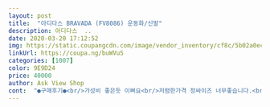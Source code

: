 ```yaml
---
layout: post 
title:  "아디다스 BRAVADA (FV8086) 운동화/신발" 
description: 아디다스  ..
date: 2020-03-20 17:12:52 
img: https://static.coupangcdn.com/image/vendor_inventory/cf8c/5b02a0ec8938df89d65724893ba50eedc1221da3f151b3d7d960877a48c8.jpg 
linkUrl: https://coupa.ng/buWVuS 
categories: [1007] 
color: 9E9D24 
price: 40000 
author: Ask View Shop 
cont:  "●구매후기●<br/>가성비 좋은듯 이뻐요<br/>저렴한가격 정싸이즈 너무좋습니다.<br/><br/>" 
---
```

